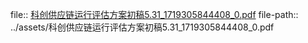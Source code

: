 file:: [科创供应链运行评估方案初稿5.31_1719305844408_0.pdf](../assets/科创供应链运行评估方案初稿5.31_1719305844408_0.pdf)
file-path:: ../assets/科创供应链运行评估方案初稿5.31_1719305844408_0.pdf
